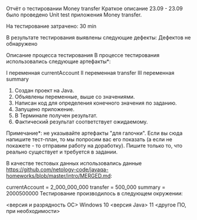 Отчёт о тестировании Money transfer
Краткое описание
23.09 - 23.09 было проведено Unit test приложения Money transfer.

На тестирование затрачено: 30 min

В результате тестирования выявлены следующие дефекты:
    Дефектов не обнаружено

Описание процесса тестирования
    В процессе тестирования использовались следующие артефакты*:

I переменная currentAccount
II переменная transfer
III переменная summary

1. Создан проект на Java.
2. Объявлены переменные, выше со значениями. 
3. Написан код для определения конечного значения по заданию. 
4. Запущено приложение.
5. В Терминале получен результат. 
6. Фактический результат соответствует ожидаемому. 


Примечание*: не указывайте артефакты "для галочки". Если вы сюда напишите тест-план, то мы попросим вас его показать (а если не покажете - то отправим работу на доработку). Пишите только то, что реально существует и требуется в задании.

В качестве тестовых данных использовались данные https://github.com/netology-code/javaqa-homeworks/blob/master/intro/MERGED.md:

currentAccount = 2_000_000_000
transfer = 500_000
summary = 2000500000
Тестирование производилось в следующем окружении:

<версия и разрядность ОС> Windows 10
<версия Java> 11
<другое ПО, при необходимости>

